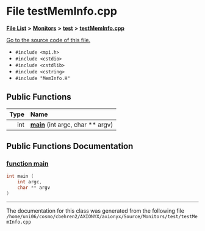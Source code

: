 
# File testMemInfo.cpp


[**File List**](files.md) **>** [**Monitors**](dir_4fa83310393b8822261146acd1fffc8a.md) **>** [**test**](dir_80170d04f92b6d8c8d97635e5a71d14a.md) **>** [**testMemInfo.cpp**](testMemInfo_8cpp.md)

[Go to the source code of this file.](testMemInfo_8cpp_source.md)



* `#include <mpi.h>`
* `#include <cstdio>`
* `#include <cstdlib>`
* `#include <cstring>`
* `#include "MemInfo.H"`















## Public Functions

| Type | Name |
| ---: | :--- |
|  int | [**main**](testMemInfo_8cpp.md#function-main) (int argc, char \*\* argv) <br> |








## Public Functions Documentation


### <a href="#function-main" id="function-main">function main </a>


```cpp
int main (
    int argc,
    char ** argv
) 
```



------------------------------
The documentation for this class was generated from the following file `/home/uni06/cosmo/cbehren2/AXIONYX/axionyx/Source/Monitors/test/testMemInfo.cpp`